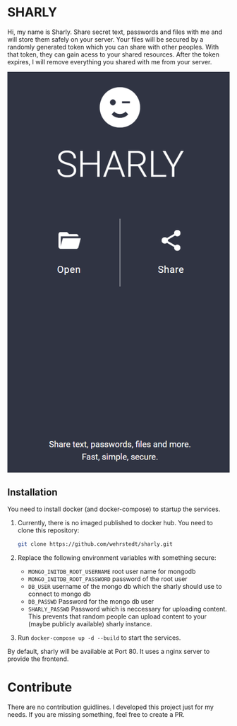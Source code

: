 # SHARLY

Hi, my name is Sharly. Share secret text, passwords and files with me and will store them safely on your server. Your files will be secured by a randomly generated token which you can share with other peoples. With that token, they can gain acess to your shared resources. After the token expires, I will remove everything you shared with me from your server.

<img src="dist/sharly.gif" />

## Installation
You need to install docker (and docker-compose) to startup the services.   
1. Currently, there is no imaged published to docker hub. You need to clone this repository:

	```bash
	git clone https://github.com/wehrstedt/sharly.git
	```

2. Replace the following environment variables with something secure:
   * `MONGO_INITDB_ROOT_USERNAME` root user name for mongodb
   * `MONGO_INITDB_ROOT_PASSWORD` password of the root user
   * `DB_USER` username of the mongo db which the sharly should use to connect to mongo db
   * `DB_PASSWD` Password for the mongo db user
   * `SHARLY_PASSWD` Password which is neccessary for uploading content. This prevents that random people can upload content to your (maybe publicly available) sharly instance.

3. Run `docker-compose up -d --build` to start the services.

By default, sharly will be available at Port 80. It uses a nginx server to provide the frontend.

# Contribute
There are no contribution guidlines. I developed this project just for my needs. If you are missing something, feel free to create a PR. 
